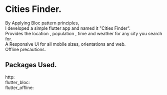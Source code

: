 # Cities Finder.  

By Applying Bloc pattern principles,   
I developed a simple flutter app and named it "Cities Finder".   
Provides the location , population , time and weather for any city you search for.   
A Responsive Ui for all mobile sizes, orientations and web.    
Offline precautions.


## Packages Used.   
  http:    
  flutter_bloc:   
  flutter_offline:
  
